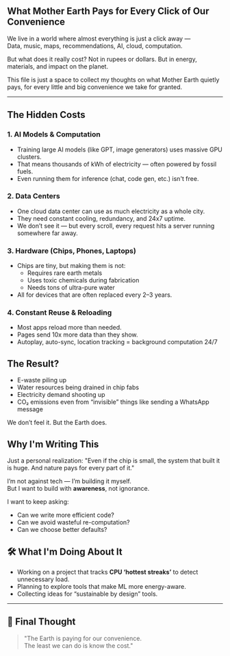 ##  What Mother Earth Pays for Every Click of Our Convenience

We live in a world where almost everything is just a click away —  
Data, music, maps, recommendations, AI, cloud, computation.  

But what does it really cost? Not in rupees or dollars. But in energy, materials, and impact on the planet.

This file is just a space to collect my thoughts on what Mother Earth quietly pays, for every little and big convenience we take for granted.

---

##  The Hidden Costs

###  1. AI Models & Computation
- Training large AI models (like GPT, image generators) uses massive GPU clusters.
- That means thousands of kWh of electricity — often powered by fossil fuels.
- Even running them for inference (chat, code gen, etc.) isn't free.

###  2. Data Centers
- One cloud data center can use as much electricity as a whole city.
- They need constant cooling, redundancy, and 24x7 uptime.
- We don’t see it — but every scroll, every request hits a server running somewhere far away.

###  3. Hardware (Chips, Phones, Laptops)
- Chips are tiny, but making them is not:
  - Requires rare earth metals
  - Uses toxic chemicals during fabrication
  - Needs tons of ultra-pure water
- All for devices that are often replaced every 2–3 years.

###  4. Constant Reuse & Reloading
- Most apps reload more than needed.
- Pages send 10x more data than they show.
- Autoplay, auto-sync, location tracking = background computation 24/7



##  The Result?

- E-waste piling up  
- Water resources being drained in chip fabs  
- Electricity demand shooting up  
- CO₂ emissions even from “invisible” things like sending a WhatsApp message  

We don’t feel it. But the Earth does.



##  Why I'm Writing This

Just a personal realization:
"Even if the chip is small, the system that built it is huge. And nature pays for every part of it."

I’m not against tech — I’m building it myself.  
But I want to build with **awareness**, not ignorance.

I want to keep asking:
- Can we write more efficient code?
- Can we avoid wasteful re-computation?
- Can we choose better defaults?



## 🛠 What I'm Doing About It

- Working on a project that tracks **CPU ‘hottest streaks’** to detect unnecessary load.
- Planning to explore tools that make ML more energy-aware.
- Collecting ideas for “sustainable by design” tools.

---

## 🧱 Final Thought

> "The Earth is paying for our convenience.  
> The least we can do is know the cost."

